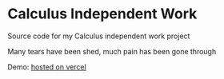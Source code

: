 # Calculus Independent Work

Source code for my Calculus independent work project

Many tears have been shed, much pain has been gone through

Demo: [hosted on vercel](https://ind-work.vercel.app)
